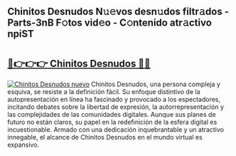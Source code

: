 ## Chinitos Desnudos N𝚞𝚎vos desn𝚞dos filtr𝚊dos - Parts-3nB F𝚘tos vid𝚎o - C𝚘ntenido atr𝚊ctivo npiST

# <h2><a href="http://mb0ue4.tromn.icu/?c=Chinitos+Desnudos">🔗👉👉👉 Chinitos Desnudos 🔗🔗</a></h2>

[![Chinitos Desnudos nuevo](https://i.imgur.com/pEAQMta.gif)](http://mb0ue4.tromn.icu/?c=Chinitos+Desnudos)
Chinitos Desnudos, una persona compleja y esquiva, se resiste a la definición fácil. Su enfoque distintivo de la autopresentación en línea ha fascinado y provocado a los espectadores, incitando debates sobre la libertad de expresión, la autorrepresentación y las complejidades de las comunidades digitales. Aunque sus planes de futuro no están claros, su papel en la redefinición de la esfera digital es incuestionable. Armado con una dedicación inquebrantable y un atractivo innegable, el alcance de Chinitos Desnudos en el mundo virtual es expansivo.
